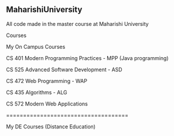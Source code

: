 MaharishiUniversity
----------------------------------------------------------

All code made in the master course at Maharishi University

Courses

My On Campus Courses

CS 401 Modern Programming Practices - MPP (Java programming)

CS 525 Advanced Software Development - ASD

CS 472 Web Programming - WAP

CS 435 Algorithms - ALG

CS 572 Modern Web Applications


====================================

My DE Courses (Distance Education)


